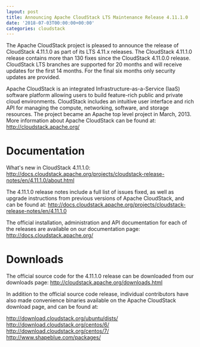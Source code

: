 ```yaml
---
layout: post
title: Announcing Apache CloudStack LTS Maintenance Release 4.11.1.0
date: '2018-07-03T00:00:00+00:00'
categories: cloudstack
---
```

The Apache CloudStack project is pleased to announce the release of CloudStack 4.11.1.0 as part of its LTS 4.11.x releases. The CloudStack 4.11.1.0 release contains more than 130 fixes since the CloudStack 4.11.0.0 release. CloudStack LTS branches are supported for 20 months and will receive updates for the first 14 months. For the final six months only security updates are provided.

Apache CloudStack is an integrated Infrastructure-as-a-Service (IaaS) software platform allowing users to build feature-rich public and private cloud environments. CloudStack includes an intuitive user interface and rich API for managing the compute, networking, software, and storage resources. The project became an Apache top level project in March, 2013. More information about Apache CloudStack can be found at:
http://cloudstack.apache.org/

# Documentation

What's new in CloudStack 4.11.1.0:
http://docs.cloudstack.apache.org/projects/cloudstack-release-notes/en/4.11.1.0/about.html

The 4.11.1.0 release notes include a full list of issues fixed, as well as upgrade instructions from previous versions of Apache CloudStack, and can be found at:
http://docs.cloudstack.apache.org/projects/cloudstack-release-notes/en/4.11.1.0

The official installation, administration and API documentation for each of the releases are available on our documentation page:
http://docs.cloudstack.apache.org/

# Downloads

The official source code for the 4.11.1.0 release can be downloaded from our downloads page:
http://cloudstack.apache.org/downloads.html

In addition to the official source code release, individual contributors have also made convenience binaries available on the Apache CloudStack download page, and can be found at:

http://download.cloudstack.org/ubuntu/dists/
http://download.cloudstack.org/centos/6/
http://download.cloudstack.org/centos/7/
http://www.shapeblue.com/packages/

